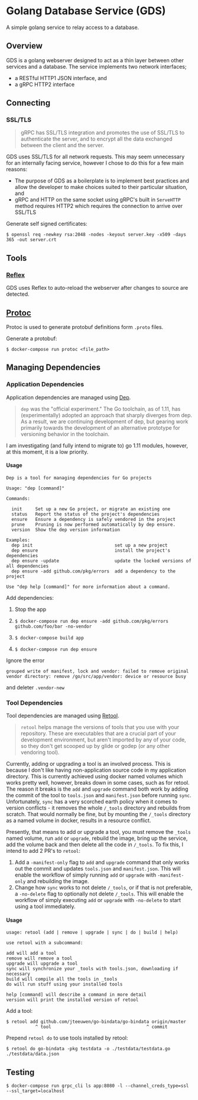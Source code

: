 # Golang Database Service (GDS)

A simple golang service to relay access to a database.

## Overview

GDS is a golang webserver designed to act as a thin layer between other services and a database. The service implements two network interfaces;

- a RESTful HTTP1 JSON interface, and
- a gRPC HTTP2 interface

## Connecting

### SSL/TLS

> gRPC has SSL/TLS integration and promotes the use of SSL/TLS to authenticate the server, and to encrypt all the data exchanged between the client and the server.

GDS uses SSL/TLS for all network requests. This may seem unnecessary for an internally facing service, however I chose to do this for a few main reasons:

- The purpose of GDS as a boilerplate is to implement best practices and allow the developer to make choices suited to their particular situation, and
- gRPC and HTTP on the same socket using gRPC's built in `ServeHTTP` method requires HTTP2 which requires the connection to arrive over SSL/TLS

Generate self signed certificates:

    $ openssl req -newkey rsa:2048 -nodes -keyout server.key -x509 -days 365 -out server.crt

## Tools

### [Reflex](https://github.com/cespare/reflex)

GDS uses Reflex to auto-reload the webserver after changes to source are detected. 

## [Protoc](https://github.com/golang/protobuf/protoc-gen-go)

Protoc is used to generate protobuf definitions form `.proto` files.

Generate a protobuf:

    $ docker-compose run protoc <file_path>

## Managing Dependencies

### Application Dependencies

Application dependencies are managed using [Dep](https://github.com/golang/dep).

> `dep` was the "official experiment." The Go toolchain, as of 1.11, has (experimentally) adopted an approach that sharply diverges from dep. As a result, we are continuing development of dep, but gearing work primarily towards the development of an alternative prototype for versioning behavior in the toolchain.

I am investigating (and fully intend to migrate to) go 1.11 modules, however, at this moment, it is a low priority.

#### Usage

```
Dep is a tool for managing dependencies for Go projects

Usage: "dep [command]"

Commands:

  init     Set up a new Go project, or migrate an existing one
  status   Report the status of the project's dependencies
  ensure   Ensure a dependency is safely vendored in the project
  prune    Pruning is now performed automatically by dep ensure.
  version  Show the dep version information

Examples:
  dep init                               set up a new project
  dep ensure                             install the project's dependencies
  dep ensure -update                     update the locked versions of all dependencies
  dep ensure -add github.com/pkg/errors  add a dependency to the project

Use "dep help [command]" for more information about a command.
```

Add dependencies:

1. Stop the app

2. `$ docker-compose run dep ensure -add github.com/pkg/errors github.com/foo/bar -no-vendor`

3. `$ docker-compose build app`

4. `$ docker-compose run dep ensure`

Ignore the error

    grouped write of manifest, lock and vendor: failed to remove original vendor directory: remove /go/src/app/vendor: device or resource busy

and deleter `.vendor-new`

### Tool Dependencies

Tool dependencies are managed using [Retool](https://github.com/twitchtv/retool).

> `retool` helps manage the versions of tools that you use with your repository. These are executables that are a crucial part of your development environment, but aren't imported by any of your code, so they don't get scooped up by glide or godep (or any other vendoring tool).

Currently, adding or upgrading a tool is an involved process. This is because I don't like having non-application source code in my application directory. This is currently achieved using docker named volumes which works pretty well, however, breaks down in some cases, such as for retool. The reason it breaks is the `add` and `upgrade` command both work by adding the commit of the tool to `tools.json` and `manifest.json` before running `sync`. Unfortunately, `sync` has a very scorched earth policy when it comes to version conflicts - it removes the whole `/_tools` directory and rebuilds from scratch. That would normally be fine, but by mounting the `/_tools` directory as a named volume in docker, results in a resource conflict.

Presently, that means to add or upgrade a tool, you must remove the `_tools` named volume, run `add` or `upgrade`, rebuild the image, bring up the service, add the volume back and then delete all the code in `/_tools`. To fix this, I intend to add 2 PR's to `retool`:

1. Add a `-manifest-only` flag to `add` and `upgrade` command that only works out the commit and updates `tools.json` and `manifest.json`. This will enable the workflow of simply running `add` or `upgrade` with `-manifest-only` and rebuilding the image.
2. Change how `sync` works to not delete `/_tools`, or if that is not preferable, a `-no-delete` flag to optionally not delete `/_tools`. This will enable the workflow of simply executing `add` or `upgrade` with `-no-delete` to start using a tool immediately.

#### Usage

```
usage: retool (add | remove | upgrade | sync | do | build | help)

use retool with a subcommand:

add will add a tool
remove will remove a tool
upgrade will upgrade a tool
sync will synchronize your _tools with tools.json, downloading if necessary
build will compile all the tools in _tools
do will run stuff using your installed tools

help [command] will describe a command in more detail
version will print the installed version of retool
```

Add a tool:

    $ retool add github.com/jteeuwen/go-bindata/go-bindata origin/master
               ^ tool                                    ^ commit

Prepend `retool do` to use tools installed by retool:

    $ retool do go-bindata -pkg testdata -o ./testdata/testdata.go ./testdata/data.json

## Testing

    $ docker-compose run grpc_cli ls app:8080 -l --channel_creds_type=ssl --ssl_target=localhost

    
